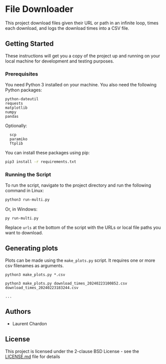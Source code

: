 # File Downloader
 
This project download files given their URL or path in an infinite loop, times each download, and logs the download times into a CSV file.

## Getting Started
 
These instructions will get you a copy of the project up and running on your local machine for development and testing purposes.
 
### Prerequisites
 
You need Python 3 installed on your machine. You also need the following Python packages:
``` 
python-dateutil
requests
matplotlib
numpy
pandas
```

Optionally:
```  
  scp
  paramiko
  ftplib
```
You can install these packages using pip:
 
```bash
pip3 install -r requirements.txt
```
 
### Running the Script
 
To run the script, navigate to the project directory and run the following command in Linux:
 
```bash
python3 run-multi.py
```
Or, in Windows:

```
py run-multi.py
```

Replace `urls` at the bottom of the script with the URLs or local file paths you want to download.

## Generating plots

Plots can be made using the `make_plots.py` script. It requires one or more csv filenames as arguments. 
```
python3 make_plots.py *.csv

python3 make_plots.py download_times_20240223100852.csv download_times_20240223183244.csv

...
```

## Authors
 
- Laurent Chardon
 
## License
 
This project is licensed under the 2-clause BSD License - see the [LICENSE.md](LICENSE.md) file for details
